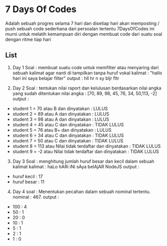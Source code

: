 # 7 Days Of Codes
Adalah sebuah progres selama 7 hari dan disetiap hari akan memposting / push sebuah code sederhana dari persoalan tertentu
7DaysOfCodes ini murni untuk melatih kemampuan diri dengan membuat code dari suatu soal dengan ritme tiap hari

## List
1. Day 1
Soal : membuat suatu code untuk memfilter atau menyaring dari sebuah kalimat agar nanti di tampilkan tanpa huruf vokal
kalimat : "hallo hari ini saya belajar filter"
output :
hll hr n sy bljr fltr

2. Day 2
Soal : tentukan nilai raport dan kelulusan berdasarkan nilai angka yang sudah ditentukan
nilai angka : [70, 89, 98, 45, 76, 34, 50,113, -2]
output :
* student 1 = 70 atau B dan dinyatakan : LULUS
* student 2 = 89 atau A dan dinyatakan : LULUS
* student 3 = 98 atau A dan dinyatakan :  LULUS
* student 4 = 45 atau C dan dinyatakan : TIDAK LULUS
* student 5 = 76 atau B+ dan dinyatakan : LULUS
* student 6 = 34 atau C dan dinyatakan : TIDAK LULUS
* student 7 = 50 atau C dan dinyatakan : TIDAK LULUS
* student 8 = 113 atau Nilai tidak terdaftar dan dinyatakan : TIDAK LULUS
* student 9 = -2 atau Nilai tidak terdaftar dan dinyatakan : TIDAK LULUS

3. Day 3
Soal : menghitung jumlah huruf besar dan kecil dalam sebuah kalimat
kalimat : haLo hARi iNi sAya belAjAR NodeJS
output :
* huruf kecil : 17
* huruf besar : 11

4. Day 4
soal : Menentukan pecahan dalam sebuah nominal tertentu.
nominal : 467.
output : 
* 100  : 4
* 50  : 1
* 20  : 0
* 10  : 1
* 5  : 1
* 2  : 1
* 1  : 0